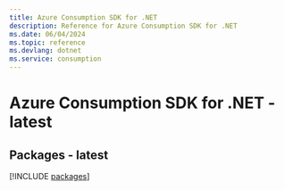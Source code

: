 ```yaml
---
title: Azure Consumption SDK for .NET
description: Reference for Azure Consumption SDK for .NET
ms.date: 06/04/2024
ms.topic: reference
ms.devlang: dotnet
ms.service: consumption
---
```

# Azure Consumption SDK for .NET - latest
## Packages - latest
[!INCLUDE [packages](consumption-index.md)]